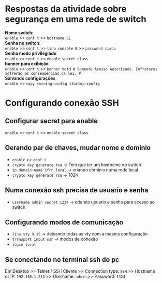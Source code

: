 # Respostas da atividade sobre segurança em uma rede de switch
**Nome switch**: <br> 
`enable` >> `conf t` >> `hostname S1` <br> 
**Senha no switch**: <br> 
`enable` >> `conf t` >> `lina console 0` >> `password cisco` <br> 
**Senha modo privilegiado**: <br> 
`enable` >> `conf t` >> `enable secret class` <br> 
**banner para exibição**: <br> 
`enable` >> `conf t` >> `banner motd # Somente Acesso Autorizado. Infratores sofrerao as consequencias da lei. #` <br> 
**Salvando configurações**: <br> 
`enable` >> `copy running-config startup-config` <br> 


# Configurando conexão SSH
## Configurar secret para enable
`enable` >> `conf t` >> `enable secret class` <br> 

## Gerando par de chaves, mudar nome e domínio
- `enable` >> `conf t`
- `crypto key generate rsa` -> Tem que ter um hostname no switch
- `ip domain-name ifrn.local` -> criando dominio numa rede local
- `crypto key generate rsa` -> 1024
## Numa conexão ssh precisa de usuario e senha
- `username admin secret 1234` -> criando usuario e senha para acesso ao switch
## Configurando modos de comunicação
- `line vty 0 15` -> deixando todas as vty com a mesma configuração
- `transport input ssh` -> modos de conexão
- `login local`
## Se conectando no terminal ssh do pc
Em Desktop >> Telnet / SSH Cliente >> Connection type: `SSH` >> Hostname or IP: `192.168.1.253` >> Username: `admin` >> Password: `1324`
